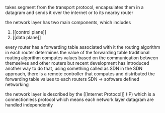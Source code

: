 takes segment from the transport protocol, encapsulates them in a datagram and sends it over the internet or to its nearby router

the network layer has two main components, which includes
1. [[control plane]]
2. [[data plane]]

every router has a forwarding table associated with it 
the routing algorithm in each router determines the value of the forwarding table
traditional routing algorithm computes values based on the communication between themselves and other routers
but recent development has introduced another way to do that, using something called as SDN
in the SDN approach, there is a remote controller that computes and distributed the forwarding table values to each routers 
SDN -> software defined networking

the network layer is described by the [[Internet Protocol]] (IP) which is a connectionless protocol which means each network layer datagram are handled independently 

